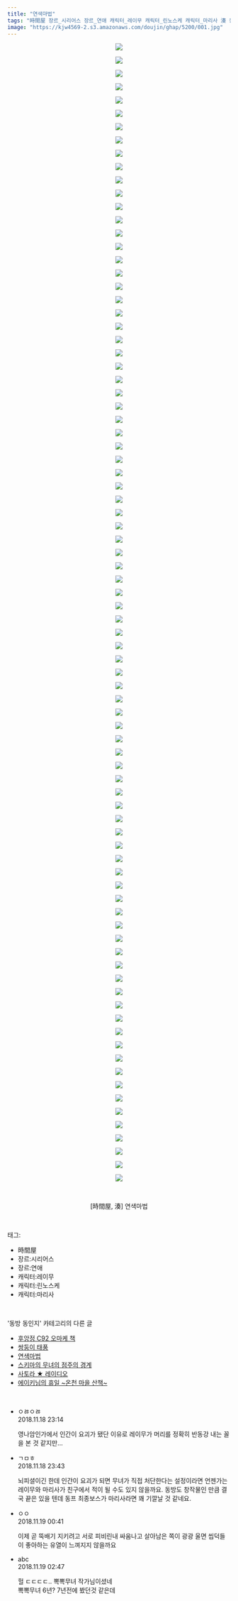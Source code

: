 ```yaml
---
title: "연색마법"
tags: "時間屋 장르_시리어스 장르_연애 캐릭터_레이무 캐릭터_린노스케 캐릭터_마리사 湊 동방_동인지"
image: "https://kjw4569-2.s3.amazonaws.com/doujin/ghap/5200/001.jpg"
---
```

<div class="article">
<p style="text-align: center; clear: none; float: none;"><img src="{{ site.imgserver9 }}/ghap/5200/001.jpg"/></p>
<p style="text-align: center; clear: none; float: none;"><img src="{{ site.imgserver9 }}/ghap/5200/002.jpg"/></p>
<p style="text-align: center; clear: none; float: none;"><img src="{{ site.imgserver9 }}/ghap/5200/003.jpg"/></p>
<p style="text-align: center; clear: none; float: none;"><img src="{{ site.imgserver9 }}/ghap/5200/004.jpg"/></p>
<p style="text-align: center; clear: none; float: none;"><img src="{{ site.imgserver9 }}/ghap/5200/005.jpg"/></p>
<p style="text-align: center; clear: none; float: none;"><img src="{{ site.imgserver9 }}/ghap/5200/006.jpg"/></p>
<p style="text-align: center; clear: none; float: none;"><img src="{{ site.imgserver9 }}/ghap/5200/007.jpg"/></p>
<p style="text-align: center; clear: none; float: none;"><img src="{{ site.imgserver9 }}/ghap/5200/008.jpg"/></p>
<p style="text-align: center; clear: none; float: none;"><img src="{{ site.imgserver9 }}/ghap/5200/009.jpg"/></p>
<p style="text-align: center; clear: none; float: none;"><img src="{{ site.imgserver9 }}/ghap/5200/010.jpg"/></p>
<p style="text-align: center; clear: none; float: none;"><img src="{{ site.imgserver9 }}/ghap/5200/011.jpg"/></p>
<p style="text-align: center; clear: none; float: none;"><img src="{{ site.imgserver9 }}/ghap/5200/012.jpg"/></p>
<p style="text-align: center; clear: none; float: none;"><img src="{{ site.imgserver9 }}/ghap/5200/013.jpg"/></p>
<p style="text-align: center; clear: none; float: none;"><img src="{{ site.imgserver9 }}/ghap/5200/014.jpg"/></p>
<p style="text-align: center; clear: none; float: none;"><img src="{{ site.imgserver9 }}/ghap/5200/015.jpg"/></p>
<p style="text-align: center; clear: none; float: none;"><img src="{{ site.imgserver9 }}/ghap/5200/016.jpg"/></p>
<p style="text-align: center; clear: none; float: none;"><img src="{{ site.imgserver9 }}/ghap/5200/017.jpg"/></p>
<p style="text-align: center; clear: none; float: none;"><img src="{{ site.imgserver9 }}/ghap/5200/018.jpg"/></p>
<p style="text-align: center; clear: none; float: none;"><img src="{{ site.imgserver9 }}/ghap/5200/019.jpg"/></p>
<p style="text-align: center; clear: none; float: none;"><img src="{{ site.imgserver9 }}/ghap/5200/020.jpg"/></p>
<p style="text-align: center; clear: none; float: none;"><img src="{{ site.imgserver9 }}/ghap/5200/021.jpg"/></p>
<p style="text-align: center; clear: none; float: none;"><img src="{{ site.imgserver9 }}/ghap/5200/022.jpg"/></p>
<p style="text-align: center; clear: none; float: none;"><img src="{{ site.imgserver9 }}/ghap/5200/023.jpg"/></p>
<p style="text-align: center; clear: none; float: none;"><img src="{{ site.imgserver9 }}/ghap/5200/024.jpg"/></p>
<p style="text-align: center; clear: none; float: none;"><img src="{{ site.imgserver9 }}/ghap/5200/025.jpg"/></p>
<p style="text-align: center; clear: none; float: none;"><img src="{{ site.imgserver9 }}/ghap/5200/026.jpg"/></p>
<p style="text-align: center; clear: none; float: none;"><img src="{{ site.imgserver9 }}/ghap/5200/027.jpg"/></p>
<p style="text-align: center; clear: none; float: none;"><img src="{{ site.imgserver9 }}/ghap/5200/028.jpg"/></p>
<p style="text-align: center; clear: none; float: none;"><img src="{{ site.imgserver9 }}/ghap/5200/029.jpg"/></p>
<p style="text-align: center; clear: none; float: none;"><img src="{{ site.imgserver9 }}/ghap/5200/030.jpg"/></p>
<p style="text-align: center; clear: none; float: none;"><img src="{{ site.imgserver9 }}/ghap/5200/031.jpg"/></p>
<p style="text-align: center; clear: none; float: none;"><img src="{{ site.imgserver9 }}/ghap/5200/032.jpg"/></p>
<p style="text-align: center; clear: none; float: none;"><img src="{{ site.imgserver9 }}/ghap/5200/033.jpg"/></p>
<p style="text-align: center; clear: none; float: none;"><img src="{{ site.imgserver9 }}/ghap/5200/034.jpg"/></p>
<p style="text-align: center; clear: none; float: none;"><img src="{{ site.imgserver9 }}/ghap/5200/035.jpg"/></p>
<p style="text-align: center; clear: none; float: none;"><img src="{{ site.imgserver9 }}/ghap/5200/036.jpg"/></p>
<p style="text-align: center; clear: none; float: none;"><img src="{{ site.imgserver9 }}/ghap/5200/037.jpg"/></p>
<p style="text-align: center; clear: none; float: none;"><img src="{{ site.imgserver9 }}/ghap/5200/038.jpg"/></p>
<p style="text-align: center; clear: none; float: none;"><img src="{{ site.imgserver9 }}/ghap/5200/039.jpg"/></p>
<p style="text-align: center; clear: none; float: none;"><img src="{{ site.imgserver9 }}/ghap/5200/040.jpg"/></p>
<p style="text-align: center; clear: none; float: none;"><img src="{{ site.imgserver9 }}/ghap/5200/041.jpg"/></p>
<p style="text-align: center; clear: none; float: none;"><img src="{{ site.imgserver9 }}/ghap/5200/042.jpg"/></p>
<p style="text-align: center; clear: none; float: none;"><img src="{{ site.imgserver9 }}/ghap/5200/043.jpg"/></p>
<p style="text-align: center; clear: none; float: none;"><img src="{{ site.imgserver9 }}/ghap/5200/044.jpg"/></p>
<p style="text-align: center; clear: none; float: none;"><img src="{{ site.imgserver9 }}/ghap/5200/045.jpg"/></p>
<p style="text-align: center; clear: none; float: none;"><img src="{{ site.imgserver9 }}/ghap/5200/046.jpg"/></p>
<p style="text-align: center; clear: none; float: none;"><img src="{{ site.imgserver9 }}/ghap/5200/047.jpg"/></p>
<p style="text-align: center; clear: none; float: none;"><img src="{{ site.imgserver9 }}/ghap/5200/048.jpg"/></p>
<p style="text-align: center; clear: none; float: none;"><img src="{{ site.imgserver9 }}/ghap/5200/049.jpg"/></p>
<p style="text-align: center; clear: none; float: none;"><img src="{{ site.imgserver9 }}/ghap/5200/050.jpg"/></p>
<p style="text-align: center; clear: none; float: none;"><img src="{{ site.imgserver9 }}/ghap/5200/051.jpg"/></p>
<p style="text-align: center; clear: none; float: none;"><img src="{{ site.imgserver9 }}/ghap/5200/052.jpg"/></p>
<p style="text-align: center; clear: none; float: none;"><img src="{{ site.imgserver9 }}/ghap/5200/053.jpg"/></p>
<p style="text-align: center; clear: none; float: none;"><img src="{{ site.imgserver9 }}/ghap/5200/054.jpg"/></p>
<p style="text-align: center; clear: none; float: none;"><img src="{{ site.imgserver9 }}/ghap/5200/055.jpg"/></p>
<p style="text-align: center; clear: none; float: none;"><img src="{{ site.imgserver9 }}/ghap/5200/056.jpg"/></p>
<p style="text-align: center; clear: none; float: none;"><img src="{{ site.imgserver9 }}/ghap/5200/057.jpg"/></p>
<p style="text-align: center; clear: none; float: none;"><img src="{{ site.imgserver9 }}/ghap/5200/058.jpg"/></p>
<p style="text-align: center; clear: none; float: none;"><img src="{{ site.imgserver9 }}/ghap/5200/059.jpg"/></p>
<p style="text-align: center; clear: none; float: none;"><img src="{{ site.imgserver9 }}/ghap/5200/060.jpg"/></p>
<p style="text-align: center; clear: none; float: none;"><img src="{{ site.imgserver9 }}/ghap/5200/061.jpg"/></p>
<p style="text-align: center; clear: none; float: none;"><img src="{{ site.imgserver9 }}/ghap/5200/062.jpg"/></p>
<p style="text-align: center; clear: none; float: none;"><img src="{{ site.imgserver9 }}/ghap/5200/063.jpg"/></p>
<p style="text-align: center; clear: none; float: none;"><img src="{{ site.imgserver9 }}/ghap/5200/064.jpg"/></p>
<p style="text-align: center; clear: none; float: none;"><img src="{{ site.imgserver9 }}/ghap/5200/065.jpg"/></p>
<p style="text-align: center; clear: none; float: none;"><img src="{{ site.imgserver9 }}/ghap/5200/066.jpg"/></p>
<p style="text-align: center; clear: none; float: none;"><img src="{{ site.imgserver9 }}/ghap/5200/067.jpg"/></p>
<p style="text-align: center; clear: none; float: none;"><img src="{{ site.imgserver9 }}/ghap/5200/068.jpg"/></p>
<p style="text-align: center; clear: none; float: none;"><img src="{{ site.imgserver9 }}/ghap/5200/069.jpg"/></p>
<p style="text-align: center; clear: none; float: none;"><img src="{{ site.imgserver9 }}/ghap/5200/070.jpg"/></p>
<p style="text-align: center; clear: none; float: none;"><img src="{{ site.imgserver9 }}/ghap/5200/071.jpg"/></p>
<p style="text-align: center; clear: none; float: none;"><img src="{{ site.imgserver9 }}/ghap/5200/072.jpg"/></p>
<p style="text-align: center; clear: none; float: none;"><img src="{{ site.imgserver9 }}/ghap/5200/073.jpg"/></p>
<p style="text-align: center; clear: none; float: none;"><img src="{{ site.imgserver9 }}/ghap/5200/074.jpg"/></p>
<p style="text-align: center; clear: none; float: none;"><img src="{{ site.imgserver9 }}/ghap/5200/075.jpg"/></p>
<p style="text-align: center; clear: none; float: none;"><img src="{{ site.imgserver9 }}/ghap/5200/076.jpg"/></p>
<p style="text-align: center; clear: none; float: none;"><img src="{{ site.imgserver9 }}/ghap/5200/077.jpg"/></p>
<p style="text-align: center; clear: none; float: none;"><img src="{{ site.imgserver9 }}/ghap/5200/078.jpg"/></p>
<p style="text-align: center; clear: none; float: none;"><img src="{{ site.imgserver9 }}/ghap/5200/079.jpg"/></p>
<p style="text-align: center; clear: none; float: none;"><img src="{{ site.imgserver9 }}/ghap/5200/080.jpg"/></p>
<p style="text-align: center; clear: none; float: none;"><img src="{{ site.imgserver9 }}/ghap/5200/081.jpg"/></p>
<p style="text-align: center; clear: none; float: none;"><img src="{{ site.imgserver9 }}/ghap/5200/082.jpg"/></p>
<p style="text-align: center; clear: none; float: none;"><img src="{{ site.imgserver9 }}/ghap/5200/083.jpg"/></p>
<p style="text-align: center; clear: none; float: none;"><img src="{{ site.imgserver9 }}/ghap/5200/084.jpg"/></p>
<p style="text-align: center; clear: none; float: none;"><img src="{{ site.imgserver9 }}/ghap/5200/085.jpg"/></p>
<p style="text-align: center; clear: none; float: none;"><img src="{{ site.imgserver9 }}/ghap/5200/086.jpg"/></p>
<p style="text-align: center; clear: none; float: none;"></p>
<p style="text-align: center; clear: none; float: none;"><br/></p>
<p style="text-align: center; clear: none; float: none;">[時間屋, 湊] 연색마법</p>
</div><br/>
<div class="tagTrail">
<p>태그: </p>
<ul>
<li>時間屋</li>
<li>장르:시리어스</li>
<li>장르:연애</li>
<li>캐릭터:레이무</li>
<li>캐릭터:린노스케</li>
<li>캐릭터:마리사</li>
</ul>
</div><br/>
<div class="another">
<p>'동방 동인지' 카테고리의 다른 글</p>
<ul>
<li><a href="/ghap_5203">후앙정 C92 오마케 책</a></li>
<li><a href="/ghap_5202">쌍둥이 태풍</a></li>
<li><a href="/ghap_5200">연색마법</a></li>
<li><a href="/ghap_5199">스키마의 무녀의 점주의 경계</a></li>
<li><a href="/ghap_5198">사토라 ★ 레이디오</a></li>
<li><a href="/ghap_5181">에이키님의 휴일 ~온천 마을 산책~</a></li>
</ul>
</div><br/>
<div class="cb_module cb_fluid">
<div class="cb_wrt cb_profile">
<div class="comment">
<ul>
<li class="cb_thumb_off" id="comment15375008">
<div class="cb_comment_area">
<div class="cb_info_area">
<div class="cb_section">
<span class="cb_nick_name">ㅇㅀㅇㅀ</span>
</div>
<div class="cb_section">
<span class="cb_date">2018.11.18 23:14 </span>
</div>
</div>
<div class="cb_dsc_comment">
<p class="cb_dsc">
											영나암인가에서 인간이 요괴가 됐단 이유로 레이무가 머리를 정확히 반동강 내는 꼴을 본 것 같지만...
										</p>
</div>
</div></li>
<li class="cb_thumb_off" id="comment15375023">
<div class="cb_comment_area">
<div class="cb_info_area">
<div class="cb_section">
<span class="cb_nick_name">ㄱㅁㅎ</span>
</div>
<div class="cb_section">
<span class="cb_date">2018.11.18 23:43 </span>
</div>
</div>
<div class="cb_dsc_comment">
<p class="cb_dsc">
											뇌피셜이긴 한데 인간이 요괴가 되면 무녀가 직접 처단한다는 설정이라면 언젠가는 레이무와 마리사가 친구에서 적이 될 수도 있지 않을까요. 동방도 창작물인 만큼 결국 끝은 있을 텐데 동프 최종보스가 마리사라면 꽤 기깔날 것 같네요.
										</p>
</div>
</div></li>
<li class="cb_thumb_off" id="comment15375057">
<div class="cb_comment_area">
<div class="cb_info_area">
<div class="cb_section">
<span class="cb_nick_name">ㅇㅇ</span>
</div>
<div class="cb_section">
<span class="cb_date">2018.11.19 00:41 </span>
</div>
</div>
<div class="cb_dsc_comment">
<p class="cb_dsc">
											이제 곧 뚝배기 지키려고 서로 피비린내 싸움나고 살아남은 쪽이 광광 울면 씹덕들이 좋아하는 유열이 느껴지지 않을까요
										</p>
</div>
</div></li>
<li class="cb_thumb_off" id="comment15375089">
<div class="cb_comment_area">
<div class="cb_info_area">
<div class="cb_section">
<span class="cb_nick_name">abc</span>
</div>
<div class="cb_section">
<span class="cb_date">2018.11.19 02:47 </span>
</div>
</div>
<div class="cb_dsc_comment">
<p class="cb_dsc">
											헐 ㄷㄷㄷㄷ.. 뽁뽁무녀 작가님이셨네<br/>
뽁뽁무녀 6년? 7년전에 봤던것 같은데
										</p>
</div>
</div></li>
</ul>
</div>
</div><!-- commentList close -->
</div><br/>
